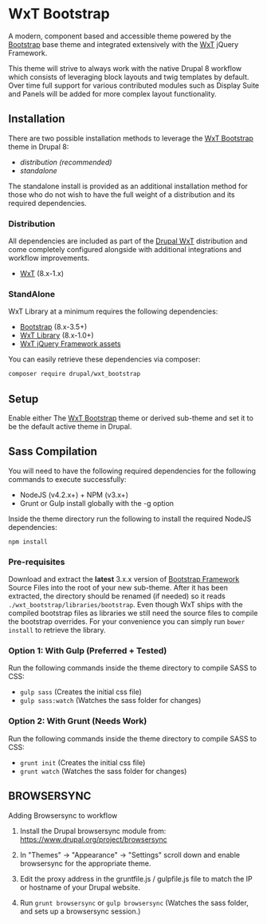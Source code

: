 WxT Bootstrap
=============

A modern, component based and accessible theme powered by the
[Bootstrap][bootstrap] base theme and integrated extensively with the
[WxT][wet_boew] jQuery Framework.

This theme will strive to always work with the native Drupal 8 workflow which
consists of leveraging block layouts and twig templates by default. Over time
full support for various contributed modules such as Display Suite and Panels
will be added for more complex layout functionality.

## Installation

There are two possible installation methods to leverage the
[WxT Bootstrap][wxt_bootstrap] theme in Drupal 8:

- *distribution (recommended)*
- *standalone*

The standalone install is provided as an additional installation method for
those who do not wish to have the full weight of a distribution and its
required dependencies.

### Distribution

All dependencies are included as part of the [Drupal WxT][drupal_wxt]
distribution and come completely configured alongside with additional
integrations and workflow improvements.

- [WxT][wxt] (8.x-1.x)

### StandAlone

WxT Library at a minimum requires the following dependencies:

- [Bootstrap][bootstrap] (8.x-3.5+)
- [WxT Library][wxt_library] (8.x-1.0+)
- [WxT jQuery Framework assets][wet_boew]

You can easily retrieve these dependencies via composer:

```sh
composer require drupal/wxt_bootstrap
```

## Setup

Enable either The [WxT Bootstrap][wxt_bootstrap] theme or derived sub-theme and
set it to be the default active theme in Drupal.

## Sass Compilation

You will need to have the following required dependencies for the following
commands to execute successfully:

- NodeJS (v4.2.x+) + NPM (v3.x+)
- Grunt or Gulp install globally with the -g option

Inside the theme directory run the following to install the required NodeJS
dependencies:

`npm install`

### Pre-requisites

Download and extract the **latest** 3.x.x version of
[Bootstrap Framework][bootstrap_sass] Source Files into the root of your new
sub-theme. After it has been extracted, the directory should be renamed
(if needed) so it reads `./wxt_bootstrap/libraries/bootstrap`. Even though WxT
ships with the compiled bootstrap files as libraries we still need the source
files to compile the bootstrap overrides. For your convenience you can simply
run `bower install` to retrieve the library.

### Option 1: With Gulp (Preferred + Tested)

Run the following commands inside the theme directory to compile SASS to CSS:

- `gulp sass` (Creates the initial css file)
- `gulp sass:watch` (Watches the sass folder for changes)

### Option 2: With Grunt (Needs Work)

Run the following commands inside the theme directory to compile SASS to CSS:

- `grunt init` (Creates the initial css file)
- `grunt watch` (Watches the sass folder for changes)

## BROWSERSYNC

Adding Browsersync to workflow

1. Install the Drupal browsersync module from:
https://www.drupal.org/project/browsersync

2. In "Themes" -> "Appearance" -> "Settings" scroll down and enable browsersync
for the appropriate theme.

3. Edit the proxy address in the gruntfile.js / gulpfile.js file to match the
IP or hostname of your Drupal website.

4. Run `grunt browsersync` or `gulp browsersync`  (Watches the sass folder, and
sets up a browsersync session.)

<!-- Links Referenced -->

[bootstrap]:      http://drupal.org/project/bootstrap
[bootstrap_sass]: https://github.com/twbs/bootstrap-sass
[drupal_wxt]:     http://drupal.org/project/wxt
[wet_boew]:       http://wet-boew.github.io
[wxt]:            http://drupal.org/project/wxt
[wxt_library]:    http://drupal.org/project/wxt_library
[wxt_bootstrap]:  http://drupal.org/project/wxt_bootstrap
